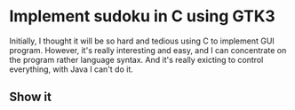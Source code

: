 # Implement sudoku in C using GTK3

Initially, I thought it will be so hard and tedious using C to implement GUI program. However, it's really interesting and easy, and I can concentrate on the program rather language syntax. And it's really exicting to control everything, with Java I can't do it.

## Show it
